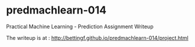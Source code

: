 # predmachlearn-014
Practical Machine Learning - Prediction Assignment Writeup

The writeup is at :
http://bettingf.github.io/predmachlearn-014/project.html
